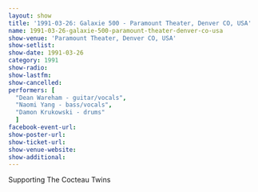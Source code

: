 ```yaml
---
layout: show
title: '1991-03-26: Galaxie 500 - Paramount Theater, Denver CO, USA'
name: 1991-03-26-galaxie-500-paramount-theater-denver-co-usa
show-venue: 'Paramount Theater, Denver CO, USA'
show-setlist: 
show-date: 1991-03-26
category: 1991
show-radio: 
show-lastfm: 
show-cancelled: 
performers: [
  "Dean Wareham - guitar/vocals",
  "Naomi Yang - bass/vocals",
  "Damon Krukowski - drums"
  ]
facebook-event-url: 
show-poster-url: 
show-ticket-url: 
show-venue-website: 
show-additional: 
---
```


Supporting The Cocteau Twins